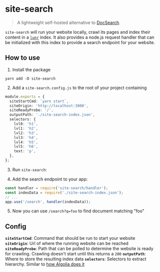 # site-search

> A lightweight self-hosted alternative to [DocSearch](https://docsearch.algolia.com/).

`site-search` will run your website locally, crawl its pages and index their content in a [`lunr`](https://www.npmjs.com/package/lunr) index. It also provides a node.js request handler that can be initialized with this index to provide a search endpoint for your website.

## How to use

1. Install the package

```
yarn add -D site-search
```

2. Add a `site-search.config.js` to the root of your project containing

```ts
module.exports = {
  siteStartCmd: `yarn start`,
  siteOrigin: 'http://localhost:3000',
  siteReadyProbe: '/',
  outputPath: './site-search-index.json',
  selectors: {
    lvl0: 'h1',
    lvl1: 'h2',
    lvl2: 'h3',
    lvl3: 'h4',
    lvl4: 'h5',
    lvl5: 'h6',
    text: 'p',
  },
};
```

3. Run `site-search`:

4. Add the search endpoint to your app:

```ts
const handler = require('site-search/handler');
const indexData = require('./site-search-index.json');
// ...
app.use('/search', handler(indexData));
```

5. Now you can use `/search?q=foo` to find document matching "foo"

## Config

**`siteStartCmd`**: Command that should be run to start your website
**`siteOrigin`**: Url of where the running website can be reached
**`siteReadyProbe`**: Path that can be polled to determine the website is ready for crawling. Crawling doesn't start until this returns a `200`
**`outputPath`**: Where to store the resulting index data
**`selectors`**: Selectors to extract hierarchy. Similar to [how Algolia does it](https://docsearch.algolia.com/docs/how-do-we-build-an-index)
